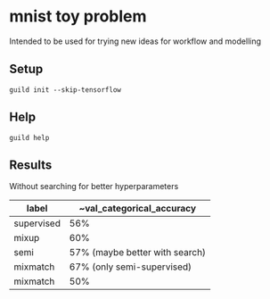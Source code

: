 # mnist toy problem
Intended to be used for trying new ideas for workflow and modelling

## Setup

    guild init --skip-tensorflow

## Help

    guild help

## Results
Without searching for better hyperparameters

label      | ~val_categorical_accuracy
-----------|--------------------------
supervised | 56%
mixup      | 60%
semi       | 57% (maybe better with search)
mixmatch   | 67% (only semi-supervised)
mixmatch   | 50%
